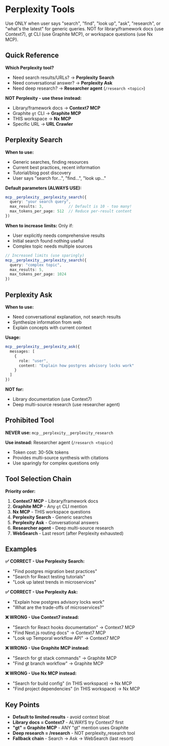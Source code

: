 # Perplexity Tools

Use ONLY when user says "search", "find", "look up", "ask", "research", or "what's the latest" for generic queries. NOT for library/framework docs (use Context7), gt CLI (use Graphite MCP), or workspace questions (use Nx MCP).

## Quick Reference

**Which Perplexity tool?**
- Need search results/URLs? → **Perplexity Search**
- Need conversational answer? → **Perplexity Ask**
- Need deep research? → **Researcher agent** (`/research <topic>`)

**NOT Perplexity - use these instead:**
- Library/framework docs → **Context7 MCP**
- Graphite `gt` CLI → **Graphite MCP**
- THIS workspace → **Nx MCP**
- Specific URL → **URL Crawler**

## Perplexity Search

**When to use:**
- Generic searches, finding resources
- Current best practices, recent information
- Tutorial/blog post discovery
- User says "search for...", "find...", "look up..."

**Default parameters (ALWAYS USE):**
```typescript
mcp__perplexity__perplexity_search({
  query: "your search query",
  max_results: 3,           // Default is 10 - too many!
  max_tokens_per_page: 512  // Reduce per-result content
})
```

**When to increase limits:**
Only if:
- User explicitly needs comprehensive results
- Initial search found nothing useful
- Complex topic needs multiple sources

```typescript
// Increased limits (use sparingly)
mcp__perplexity__perplexity_search({
  query: "complex topic",
  max_results: 5,
  max_tokens_per_page: 1024
})
```

## Perplexity Ask

**When to use:**
- Need conversational explanation, not search results
- Synthesize information from web
- Explain concepts with current context

**Usage:**
```typescript
mcp__perplexity__perplexity_ask({
  messages: [
    {
      role: "user",
      content: "Explain how postgres advisory locks work"
    }
  ]
})
```

**NOT for:**
- Library documentation (use Context7)
- Deep multi-source research (use researcher agent)

## Prohibited Tool

**NEVER use:** `mcp__perplexity__perplexity_research`

**Use instead:** Researcher agent (`/research <topic>`)
- Token cost: 30-50k tokens
- Provides multi-source synthesis with citations
- Use sparingly for complex questions only

## Tool Selection Chain

**Priority order:**
1. **Context7 MCP** - Library/framework docs
2. **Graphite MCP** - Any `gt` CLI mention
3. **Nx MCP** - THIS workspace questions
4. **Perplexity Search** - Generic searches
5. **Perplexity Ask** - Conversational answers
6. **Researcher agent** - Deep multi-source research
7. **WebSearch** - Last resort (after Perplexity exhausted)

## Examples

**✅ CORRECT - Use Perplexity Search:**
- "Find postgres migration best practices"
- "Search for React testing tutorials"
- "Look up latest trends in microservices"

**✅ CORRECT - Use Perplexity Ask:**
- "Explain how postgres advisory locks work"
- "What are the trade-offs of microservices?"

**❌ WRONG - Use Context7 instead:**
- "Search for React hooks documentation" → Context7 MCP
- "Find Next.js routing docs" → Context7 MCP
- "Look up Temporal workflow API" → Context7 MCP

**❌ WRONG - Use Graphite MCP instead:**
- "Search for gt stack commands" → Graphite MCP
- "Find gt branch workflow" → Graphite MCP

**❌ WRONG - Use Nx MCP instead:**
- "Search for build config" (in THIS workspace) → Nx MCP
- "Find project dependencies" (in THIS workspace) → Nx MCP

## Key Points

- **Default to limited results** - avoid context bloat
- **Library docs = Context7** - ALWAYS try Context7 first
- **"gt" = Graphite MCP** - ANY "gt" mention uses Graphite
- **Deep research = /research** - NOT perplexity_research tool
- **Fallback chain** - Search → Ask → WebSearch (last resort)
